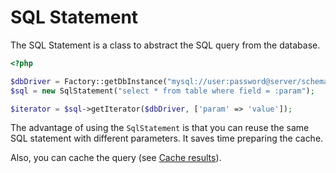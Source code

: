 # SQL Statement

The SQL Statement is a class to abstract the SQL query from the database.

```php
<?php

$dbDriver = Factory::getDbInstance("mysql://user:password@server/schema");
$sql = new SqlStatement("select * from table where field = :param");

$iterator = $sql->getIterator($dbDriver, ['param' => 'value']);
```

The advantage of using the `SqlStatement` is that you can reuse the same SQL statement with different parameters.
It saves time preparing the cache.

Also, you can cache the query (see [Cache results](cache)).

 
